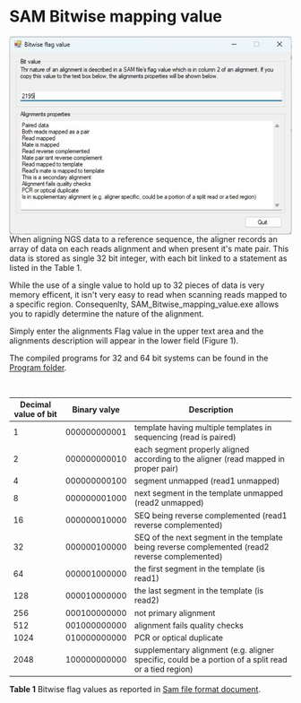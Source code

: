 # SAM Bitwise mapping value

<img align="right" src="images/figure1.jpg">

When aligning NGS data to a reference sequence, the aligner records an array of data on each reads alignment and when present it's mate pair. This data is stored as single 32 bit integer, with each bit linked to a statement as listed in the Table 1.  

While the use of a single value to hold up to 32 pieces of data is very memory efficent, it isn't very easy to read when scanning reads mapped to a specific region. Consequenlty, SAM_Bitwise_mapping_value.exe allows you to rapidly determine the nature of the alignment.   

Simply enter the alignments Flag value in the upper text area and the alignments description will appear in the lower field (Figure 1).

The compiled programs for 32 and 64 bit systems can be found in the [Program folder](program).

<br>

|Decimal value of bit|Binary valye|Description|
|-|-|-|
|1	|000000000001|	template having multiple templates in sequencing (read is paired)|
|2	|000000000010|	each segment properly aligned according to the aligner (read mapped in proper pair)|
|4	|000000000100|	segment unmapped (read1 unmapped)|
|8	|000000001000|	next segment in the template unmapped (read2 unmapped)|
|16	|000000010000|	SEQ being reverse complemented (read1 reverse complemented)|
|32	|000000100000|	SEQ of the next segment in the template being reverse complemented (read2 reverse complemented)|
|64	|000001000000|	the first segment in the template (is read1)|
|128	|000010000000|	the last segment in the template (is read2)|
|256	|000100000000|	not primary alignment|
|512	|001000000000|	alignment fails quality checks|
|1024	|010000000000|	PCR or optical duplicate|
|2048	|100000000000|	supplementary alignment (e.g. aligner specific, could be a portion of a split read or a tied region)|

**Table 1** Bitwise flag values as reported in [Sam file format document](https://en.wikipedia.org/wiki/SAM_(file_format)).
